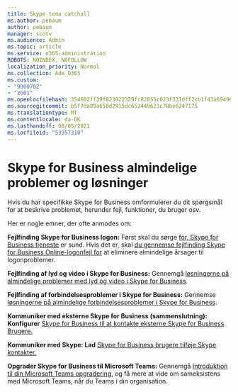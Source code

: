 ```yaml
---
title: Skype tema catchall
ms.author: pebaum
author: pebaum
manager: scotv
ms.audience: Admin
ms.topic: article
ms.service: o365-administration
ROBOTS: NOINDEX, NOFOLLOW
localization_priority: Normal
ms.collection: Adm_O365
ms.custom:
- "9000702"
- "2601"
ms.openlocfilehash: 354602ff39f823922329fc82855c023f331dff2cb1f43a6949653786a6df7f6d
ms.sourcegitcommit: b5f7da89a650d2915dc652449623c78be6247175
ms.translationtype: MT
ms.contentlocale: da-DK
ms.lasthandoff: 08/05/2021
ms.locfileid: "53957310"
---
```

# <a name="skype-for-business-common-issues-and-resolutions"></a>Skype for Business almindelige problemer og løsninger 

Hvis du har specifikke Skype for Business omformulerer du dit spørgsmål for at beskrive problemet, herunder fejl, funktioner, du bruger osv. 

Her er nogle emner, der ofte anmodes om:

**Fejlfinding Skype for Business logon:** Først skal du sørge [for, Skype for Business tjeneste](https://admin.microsoft.com/Adminportal/Home?source=applauncher#/servicehealth) er sund. Hvis det er, skal [du gennemse fejlfinding Skype for Business Online-logonfejl for](https://docs.microsoft.com/SkypeForBusiness/set-up-skype-for-business-online/troubleshooting-sign-in-errors-for-admins#check-for-common-causes-of-skype-for-business-online-sign-in-errors) at eliminere almindelige årsager til logonproblemer.
 
**Fejlfinding af lyd og video i Skype for Business:** Gennemgå [løsningerne på almindelige problemer med lyd og video i Skype for Business](https://support.office.com/article/Troubleshoot-audio-and-video-in-Skype-for-Business-62777bc6-c52b-47ae-84ba-a8905c3b71dc). 

**Fejlfinding af forbindelsesproblemer i Skype for Business:** Gennemse [løsningerne på almindelige forbindelsesproblemer i Skype for Business](https://support.office.com/article/troubleshoot-connection-issues-in-skype-for-business-ca302828-783f-425c-bbe2-356348583771).

**Kommuniker med eksterne Skype for Business (sammenslutning): Konfigurer** [Skype for Business til at kontakte eksterne Skype for Business Brugere.](https://docs.microsoft.com/SkypeForBusiness/set-up-skype-for-business-online/allow-users-to-contact-external-skype-for-business-users)

**Kommuniker med Skype: Lad** [Skype for Business brugere tilføje Skype kontakter.](https://docs.microsoft.com/SkypeForBusiness/set-up-skype-for-business-online/let-skype-for-business-users-add-skype-contacts)

**Opgrader Skype for Business til Microsoft Teams:** Gennemgå [Introduktion til din Microsoft Teams opgradering,](https://docs.microsoft.com/microsoftteams/upgrade-start-here) [](https://docs.microsoft.com/microsoftteams/coexistence-chat-calls-presence) og få mere at vide om sameksistens med Microsoft Teams, når du Teams i din organisation. 